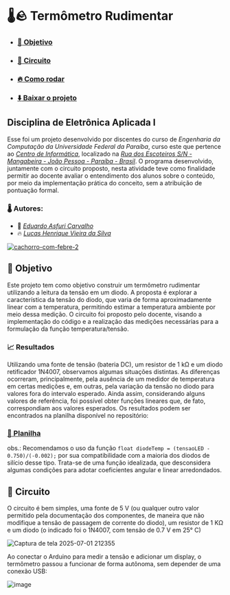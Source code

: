 # :thermometer::rock: Termômetro Rudimentar

- ### [:dart: Objetivo](#dart-objetivo-1)
- ### [:ice_cube: Circuito](#ice_cube-circuito-1)
- ### [:fire: Como rodar](#fire-como-rodar-1)
- ### [:arrow_down: Baixar o projeto](https://github.com/hvslucas/termometro/archive/refs/heads/main.zip)

## Disciplina de Eletrônica Aplicada I

Esse foi um projeto desenvolvido por discentes do curso de *Engenharia da Computação da Universidade Federal da Paraíba*, curso este que pertence ao *[Centro de Informática](http://ci.ufpb.br/)*, localizado na *[Rua dos Escoteiros S/N - Mangabeira - João Pessoa - Paraíba - Brasil](https://g.co/kgs/xobLzCE)*. O programa desenvolvido, juntamente com o circuito proposto, nesta atividade teve como finalidade permitir ao docente avaliar o entendimento dos alunos sobre o conteúdo, por meio da implementação prática do conceito, sem a atribuição de pontuação formal.

### :thermometer: Autores:

-  :ice_cube:  *[Eduardo Asfuri Carvalho](https://github.com/Asfuri)*
-  :fire:  *[Lucas Henrique Vieira da Silva](https://github.com/hvslucas)*

[![cachorro-com-febre-_2_](https://github.com/user-attachments/assets/90730a3e-68d8-423f-a419-95b36df38b5d)](#thermometerrock-termômetro-rudimentar)

## :dart: Objetivo

Este projeto tem como objetivo construir um termômetro rudimentar utilizando a leitura da tensão em um diodo. A proposta é explorar a característica da tensão do diodo, que varia de forma aproximadamente linear com a temperatura, permitindo estimar a temperatura ambiente por meio dessa medição. O circuito foi proposto pelo docente, visando a implementação do código e a realização das medições necessárias para a formulação da função temperatura/tensão.

### :chart_with_upwards_trend: Resultados

Utilizando uma fonte de tensão (bateria DC), um resistor de 1 kΩ e um diodo retificador 1N4007, observamos algumas situações distintas. As diferenças ocorreram, principalmente, pela ausência de um medidor de temperatura em certas medições e, em outras, pela variação da tensão no diodo para valores fora do intervalo esperado. Ainda assim, considerando alguns valores de referência, foi possível obter funções lineares que, de fato, correspondiam aos valores esperados. Os resultados podem ser encontrados na planilha disponível no repositório:

### 	[:open_file_folder: Planilha](medicoes_diodos.xlsx)

obs.: Recomendamos o uso da função ```float diodeTemp = (tensaoLED - 0.750)/(-0.002);``` por sua compatibilidade com a maioria dos diodos de silício desse tipo. Trata-se de uma função idealizada, que desconsidera algumas condições para adotar coeficientes angular e linear arredondados.

## :ice_cube: Circuito

O circuito é bem simples, uma fonte de 5 V (ou qualquer outro valor permitido pela documentação dos componentes, de maneira que não modifique a tensão de passagem de corrente do diodo), um resistor de 1 KΩ e um diodo (o indicado foi o 1N4007, com tensão de 0.7 V em 25° C)

![Captura de tela 2025-07-01 212355](https://github.com/user-attachments/assets/465bfb04-5efd-4c8e-bb27-1bad10451208)

Ao conectar o Arduino para medir a tensão e adicionar um display, o termômetro passou a funcionar de forma autônoma, sem depender de uma conexão USB:

![image](https://github.com/user-attachments/assets/4b167a95-de25-4b95-8089-86cca6a04311)





